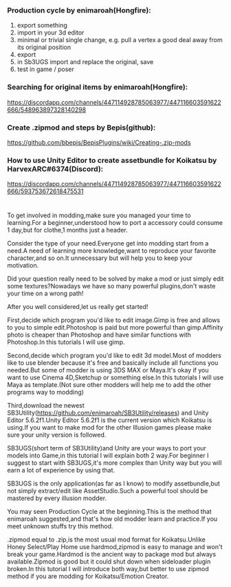 ### Production cycle by enimaroah(Hongfire):
1. export something
2. import in your 3d editor
3. minimal or trivial single change, e.g. pull a vertex a good deal away from its original position
4. export
5. in Sb3UGS import and replace the original, save
6. test in game / poser

### Searching for original items by enimaroah(Hongfire):

https://discordapp.com/channels/447114928785063977/447116603591622666/548963897328140298

### Create .zipmod and steps by Bepis(github):

https://github.com/bbepis/BepisPlugins/wiki/Creating-.zip-mods

### How to use Unity Editor to create assetbundle for Koikatsu by HarvexARC#6374(Discord):

https://discordapp.com/channels/447114928785063977/447116603591622666/593753672618475531

#
  To get involved in modding,make sure you managed your time to learning.For a beginner,understood how to port a accessory could consume 1 day,but for clothe,1 months just a header.
  
  Consider the type of your need.Everyone get into modding start from a need.A need of learning more knowledge,want to reproduce your favorite character,and so on.It unnecessary but will help you to keep your motivation.
  
  Did your question really need to be solved by make a mod or just simply edit some textures?Nowadays we have so many powerful plugins,don't waste your time on a wrong path!
  
  After you well considered,let us really get started!

  First,decide which program you'd like to edit image.Gimp is free and allows to you to simple edit.Photoshop is paid but more powerful than gimp.Affinity photo is cheaper than Photoshop and have similar functions with Photoshop.In this tutorials I will use gimp.

  Second,decide which program you'd like to edit 3d model.Most of modders like to use blender because it's free and basically include all functions you needed.But some of modder is using 3DS MAX or Maya.It's okay if you want to use Cinema 4D,Sketchup or something else.In this tutorials I will use Maya as template.(Not sure other modders will help me to add the other programs way to modding)

  Third,download the newest SB3Utility(https://github.com/enimaroah/SB3Utility/releases) and Unity Editor 5.6.2f1.Unity Editor 5.6.2f1 is the current version which Koikatsu is using.If you want to make mod for the other Illusion games please make sure your unity version is followed.

  SB3UGS(short term of SB3Utility)and Unity are your ways to port your models into Game,in this tutorial I will explain both 2 way.For beginner I suggest to start with SB3UGS,it's more complex than Unity way but you will earn a lot of experience by using that.
  
  SB3UGS is the only application(as far as I know) to modify assetbundle,but not simply extract/edit like AssetStudio.Such a powerful tool should be mastered by every illusion modder.

  You may seen Production Cycle at the beginning.This is the method that enimaroah suggested,and that's how old modder learn and practice.If you meet unknown stuffs try this method.

  .zipmod equal to .zip,is the most usual mod format for Koikatsu.Unlike Honey Select/Play Home use hardmod,zipmod is easy to manage and won't break your game.Hardmod is the ancient way to package mod but always available.Zipmod is good but it could shut down when sideloader plugin broken.In this tutorial I will introduce both way,but better to use zipmod method if you are modding for Koikatsu/Emotion Creator.
  